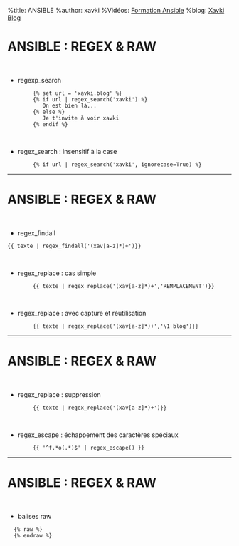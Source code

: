 %title: ANSIBLE
%author: xavki
%Vidéos: [Formation Ansible](https://www.youtube.com/playlist?list=PLn6POgpklwWoCpLKOSw3mXCqbRocnhrh-)
%blog: [Xavki Blog](https://xavki.blog)


# ANSIBLE : REGEX & RAW


<br>

* regexp_search

```
        {% set url = 'xavki.blog' %}
        {% if url | regex_search('xavki') %}
           On est bien là...
        {% else %}
           Je t'invite à voir xavki
        {% endif %}
```

<br>

* regex_search : insensitif à la case

```
        {% if url | regex_search('xavki', ignorecase=True) %}
```

---------------------------------------------------------------------------------

# ANSIBLE : REGEX & RAW


<br>

* regex_findall

```
{{ texte | regex_findall('(xav[a-z]*)+')}}
```

<br>

* regex_replace : cas simple

```
        {{ texte | regex_replace('(xav[a-z]*)+','REMPLACEMENT')}}
```

<br>

* regex_replace : avec capture et réutilisation

```
        {{ texte | regex_replace('(xav[a-z]*)+','\1 blog')}}

```

---------------------------------------------------------------------------------

# ANSIBLE : REGEX & RAW

<br>

* regex_replace : suppression

```
        {{ texte | regex_replace('(xav[a-z]*)+')}}

```

<br>

* regex_escape : échappement des caractères spéciaux

```
        {{ '^f.*o(.*)$' | regex_escape() }}
```

---------------------------------------------------------------------------------

# ANSIBLE : REGEX & RAW

<br>

* balises raw

```
  {% raw %}
  {% endraw %}
```
